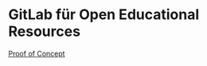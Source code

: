 # GitLab für Open Educational Resources

[Proof of Concept](https://liascript.github.io/course/?https://api.allorigins.win/raw?url=https://gitlab.com/axel-klinger/gitlab-fuer-open-educational-resources/-/raw/main/kurs.md)
